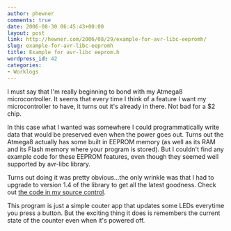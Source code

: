 ```yaml
---
author: phewner
comments: true
date: 2006-08-30 06:45:43+00:00
layout: post
link: http://hewner.com/2006/08/29/example-for-avr-libc-eepromh/
slug: example-for-avr-libc-eepromh
title: Example for avr-libc eeprom.h
wordpress_id: 42
categories:
- Worklogs
---
```


I must say that I'm really beginning to bond with my Atmega8 microcontroller.  It seems that every time I think of a feature I want my microcontroller to have, it turns out it's already in there.  Not bad for a $2 chip.

In this case what I wanted was somewhere I could programmatically write data that would be preserved even when the power goes out.  Turns out the Atmega8 actually has some built in EEPROM memory (as well as its RAM and its Flash memory where your program is stored).  But I couldn't find any example code for these EEPROM features, even though they seemed well supported by avr-libc library.

Turns out doing it was pretty obvious...the only wrinkle was that I had to upgrade to version 1.4 of the library to get all the latest goodness.  Check out [the code in my source control](http://technofetish.net/repos/buffaloplay/avrplay/eepromtest.c).

This program is just a simple couter app that updates some LEDs everytime you press a button.  But the exciting thing it does is remembers the current state of the counter even when it's powered off.
